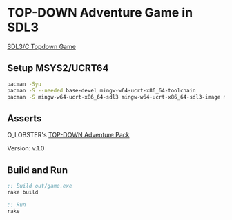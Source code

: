 # TOP-DOWN Adventure Game in SDL3

[SDL3/C Topdown Game](https://www.youtube.com/playlist?list=PLgBHxhPr3AsUlkPhMA9xgX_EyEmlwxcJd)

## Setup MSYS2/UCRT64

```bash
pacman -Syu
pacman -S --needed base-devel mingw-w64-ucrt-x86_64-toolchain
pacman -S mingw-w64-ucrt-x86_64-sdl3 mingw-w64-ucrt-x86_64-sdl3-image mingw-w64-ucrt-x86_64-sdl3-ttf
```

## Asserts

O_LOBSTER's [TOP-DOWN Adventure Pack](https://o-lobster.itch.io/adventure-pack)

Version: v.1.0

## Build and Run

```bat
:: Build out/game.exe
rake build

:: Run
rake
```
